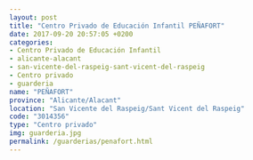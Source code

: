 ```yaml
---
layout: post
title: "Centro Privado de Educación Infantil PEÑAFORT"
date: 2017-09-20 20:57:05 +0200
categories:
- Centro Privado de Educación Infantil
- alicante-alacant
- san-vicente-del-raspeig-sant-vicent-del-raspeig
- Centro privado
- guarderia
name: "PEÑAFORT"
province: "Alicante/Alacant"
location: "San Vicente del Raspeig/Sant Vicent del Raspeig"
code: "3014356"
type: "Centro privado"
img: guarderia.jpg
permalink: /guarderias/penafort.html
---
```

